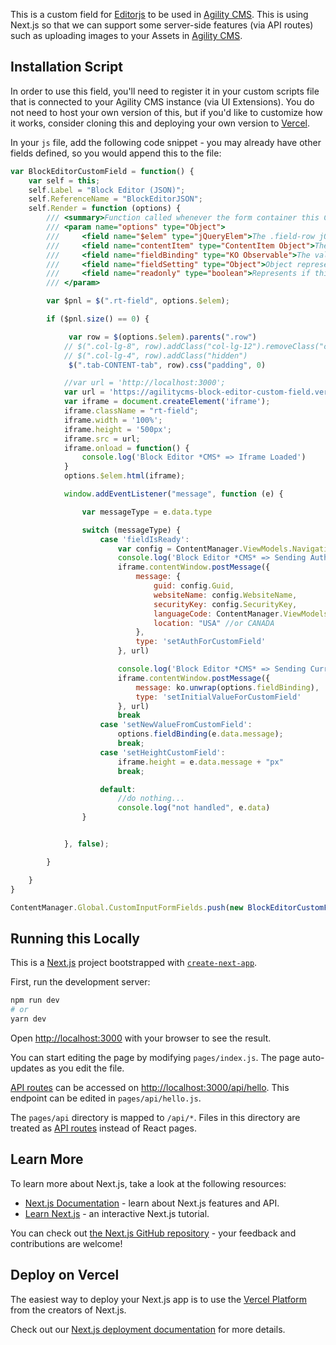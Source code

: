 This is a custom field for [Editorjs](https://editorjs.io/) to be used in [Agility CMS](https://agilitycms.com). This is using Next.js so that we can support some server-side features (via API routes) such as uploading images to your Assets in [Agility CMS](https://agilitycms.com).

## Installation Script
In order to use this field, you'll need to register it in your custom scripts file that is connected to your Agility CMS instance (via UI Extensions). You do not need to host your own version of this, but if you'd like to customize how it works, consider cloning this and deploying your own version to [Vercel](https://vercel.com).

In your `js` file, add the following code snippet - you may already have other fields defined, so you would append this to the file:
```javascript
var BlockEditorCustomField = function() {
    var self = this;
    self.Label = "Block Editor (JSON)";
    self.ReferenceName = "BlockEditorJSON";
    self.Render = function (options) {
        /// <summary>Function called whenever the form container this Custom Field Type is rendered or refreshed.</summary>
        /// <param name="options" type="Object">
        ///     <field name="$elem" type="jQueryElem">The .field-row jQuery Dom Element.</field>
        ///     <field name="contentItem" type="ContentItem Object">The entire Content Item object including Values and their KO Observable properties of all other fields on the form.</field>
        ///     <field name="fieldBinding" type="KO Observable">The value binding of thie Custom Field Type. Get and set this field's value using this property.</field>
        ///     <field name="fieldSetting" type="Object">Object representing the field's settings such as 'Hidden', 'Label', and 'Description'</field>
        ///     <field name="readonly" type="boolean">Represents if this field should be readonly or not.</field>
        /// </param>

		var $pnl = $(".rt-field", options.$elem);

		if ($pnl.size() == 0) {

             var row = $(options.$elem).parents(".row")
			// $(".col-lg-8", row).addClass("col-lg-12").removeClass("col-lg-8")
			// $(".col-lg-4", row).addClass("hidden")
			 $(".tab-CONTENT-tab", row).css("padding", 0)

			//var url = 'http://localhost:3000';
            var url = 'https://agilitycms-block-editor-custom-field.vercel.app/';
			var iframe = document.createElement('iframe');
			iframe.className = "rt-field";
			iframe.width = '100%';
			iframe.height = '500px';
			iframe.src = url;
			iframe.onload = function() {
				console.log('Block Editor *CMS* => Iframe Loaded')
			}
			options.$elem.html(iframe);

			window.addEventListener("message", function (e) {

				var messageType = e.data.type

				switch (messageType) {
					case 'fieldIsReady':
						var config = ContentManager.ViewModels.Navigation.globalConfig();
						console.log('Block Editor *CMS* => Sending Auth message');
						iframe.contentWindow.postMessage({
							message: {
								guid: config.Guid,
								websiteName: config.WebsiteName,
								securityKey: config.SecurityKey,
								languageCode: ContentManager.ViewModels.Navigation.currentLanguageCode(),
								location: "USA" //or CANADA
							},
							type: 'setAuthForCustomField'
						}, url)

						console.log('Block Editor *CMS* => Sending Current Value message');
						iframe.contentWindow.postMessage({
							message: ko.unwrap(options.fieldBinding),
							type: 'setInitialValueForCustomField'
						}, url)
						break
					case 'setNewValueFromCustomField':
						options.fieldBinding(e.data.message);
						break;
					case 'setHeightCustomField':
						iframe.height = e.data.message + "px"
						break;

					default:
						//do nothing...
						console.log("not handled", e.data)
				}


			}, false);

		}

    }
}

ContentManager.Global.CustomInputFormFields.push(new BlockEditorCustomField());
```



## Running this Locally
This is a [Next.js](https://nextjs.org/) project bootstrapped with [`create-next-app`](https://github.com/vercel/next.js/tree/canary/packages/create-next-app).

First, run the development server:

```bash
npm run dev
# or
yarn dev
```

Open [http://localhost:3000](http://localhost:3000) with your browser to see the result.

You can start editing the page by modifying `pages/index.js`. The page auto-updates as you edit the file.

[API routes](https://nextjs.org/docs/api-routes/introduction) can be accessed on [http://localhost:3000/api/hello](http://localhost:3000/api/hello). This endpoint can be edited in `pages/api/hello.js`.

The `pages/api` directory is mapped to `/api/*`. Files in this directory are treated as [API routes](https://nextjs.org/docs/api-routes/introduction) instead of React pages.

## Learn More

To learn more about Next.js, take a look at the following resources:

- [Next.js Documentation](https://nextjs.org/docs) - learn about Next.js features and API.
- [Learn Next.js](https://nextjs.org/learn) - an interactive Next.js tutorial.

You can check out [the Next.js GitHub repository](https://github.com/vercel/next.js/) - your feedback and contributions are welcome!

## Deploy on Vercel

The easiest way to deploy your Next.js app is to use the [Vercel Platform](https://vercel.com/new?utm_medium=default-template&filter=next.js&utm_source=create-next-app&utm_campaign=create-next-app-readme) from the creators of Next.js.

Check out our [Next.js deployment documentation](https://nextjs.org/docs/deployment) for more details.
